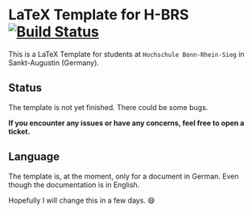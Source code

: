 # LaTeX Template for H-BRS [![Build Status](https://travis-ci.org/DirkRusche/LaTeX.svg?branch=master)](https://travis-ci.org/DirkRusche/LaTeX)

This is a LaTeX Template for students at `Hochschule Bonn-Rhein-Sieg` in Sankt-Augustin (Germany).

## Status

The template is not yet finished. There could be some bugs. 

**If you encounter any issues or have any concerns, feel free to open a ticket.**

## Language

The template is, at the moment, only for a document in German. Even though the documentation is in English.

Hopefully I will change this in a few days. :smile:
